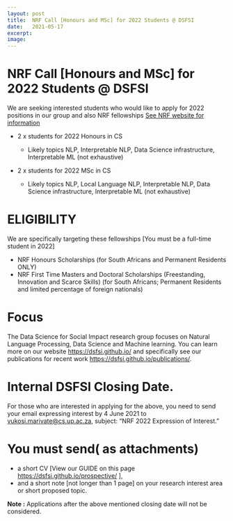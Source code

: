 ```yaml
---
layout: post
title:  NRF Call [Honours and MSc] for 2022 Students @ DSFSI
date:   2021-05-17
excerpt: 
image: 
---
```

# NRF Call [Honours and MSc] for 2022 Students @ DSFSI
We are seeking interested students who would like to apply for 2022 positions in our group and also NRF fellowships [See NRF website for information](https://www.nrf.ac.za/bursaries/framework-documents/bursaries-framework-documents)

* 2 x students for 2022 Honours in CS
  * Likely topics NLP, Interpretable NLP, Data Science infrastructure, Interpretable ML (not exhaustive)

* 2 x students for 2022 MSc in CS
    * Likely topics NLP, Local Language NLP, Interpretable NLP, Data Science infrastructure, Interpretable ML (not exhaustive)  

# ELIGIBILITY

We are specifically targeting these fellowships [You must be a full-time student in 2022]

* NRF Honours Scholarships (for South Africans and Permanent Residents ONLY)
* NRF First Time Masters and Doctoral Scholarships (Freestanding, Innovation and Scarce Skills) (for South Africans; Permanent Residents and limited percentage of foreign nationals)

# Focus
The Data Science for Social Impact research group focuses on Natural Language Processing, Data Science and Machine learning. You can learn more on our website https://dsfsi.github.io/ and specifically see our publications for recent work https://dsfsi.github.io/publications/. 

# Internal DSFSI Closing Date.

For those who are interested in applying for the above, you need to send your email expressing interest by 4 June 2021 to vukosi.marivate@cs.up.ac.za, subject: “NRF 2022 Expression of Interest.”
# You must send( as attachments) 

* a short CV [View our GUIDE on this page https://dsfsi.github.io/prospective/ ],
* and a short note [not longer than 1 page] on your research interest area or short proposed topic.

**Note :**  Applications after the above mentioned closing date will not be considered.